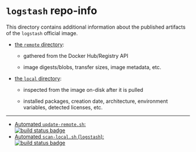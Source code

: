# `logstash` repo-info

This directory contains additional information about the published artifacts of the `logstash` official image.

-	[the `remote` directory](remote/):

	-	gathered from the Docker Hub/Registry API

	-	image digests/blobs, transfer sizes, image metadata, etc.

-	[the `local` directory](local/):

	-	inspected from the image on-disk after it is pulled

	-	installed packages, creation date, architecture, environment variables, detected licenses, etc.

---

-	[Automated `update-remote.sh`:  
	![build status badge](https://doi-janky.infosiftr.net/job/repo-info/job/remote/badge/icon)](https://doi-janky.infosiftr.net/job/repo-info/job/remote/)
-	[Automated `scan-local.sh` (`logstash`):  
	![build status badge](https://doi-janky.infosiftr.net/job/repo-info/job/local/job/logstash/badge/icon)](https://doi-janky.infosiftr.net/job/repo-info/job/local/job/logstash)
